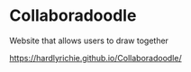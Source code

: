 # Collaboradoodle
Website that allows users to draw together

https://hardlyrichie.github.io/Collaboradoodle/
